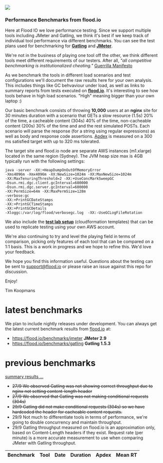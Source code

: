 ![](https://flood.io/assets/flood-logo.png)

### Performance Benchmarks from flood.io

Here at Flood IO we love performance testing. Since we support multiple tools including JMeter and Gatling, we think it's best if we keep track of individual tool performance via different benchmarks. You can see the test plans used for benchmarking for __[Gatling](./benchmarks/spec/gatling.scala)__ and __[JMeter](./benchmarks/spec/jmeter.jmx)__.

We're not in the business of playing one tool off the other, we think different tools meet different requirements of our testers. After all, _"all competitive benchmarking is institutionalized cheating."_ [Guerrilla Manifesto](http://www.perfdynamics.com/Manifesto/gcaprules.html#tth_sEc1.21)

As we benchmark the tools in different load scenarios and test configurations we'll document the raw results here for your own analysis. This includes things like GC behvaviour under load, as well as links to summary reports from tests executed on __[flood.io](https://flood.io)__. It's interesting to see how tools behave in high load scenarios. "High" meaning bigger than your own laptop :)

Our basic benchmark consists of throwing __10,000__ users at an __nginx__ site for 30 minutes duration with a scenario that GETs a slow resource (1.5s) 20% of the time, a cacheable content (304s) 40% of the time, non-cacheable content (200s) 30% of the time and and the rest simulated POSTs. Each scenario will parse the response (for a string using regular expressions) as well as body and response code assertions. [Apdex](http://apdex.org) is measured on a 300 ms satisfied target with up to 320 ms tolerated. 

The target site and flood.io node are separate AWS instances (m1.xlarge) located in the same region (Sydney). The JVM heap size max is 4GB typically run with the following settings:

```
java -server -XX:+HeapDumpOnOutOfMemoryError 
-Xms4096m -Xmx4096m -XX:NewSize=1024m -XX:MaxNewSize=1024m 
-XX:MaxTenuringThreshold=2 -XX:+UseConcMarkSweepGC 
-Dsun.rmi.dgc.client.gcInterval=600000 
-Dsun.rmi.dgc.server.gcInterval=600000 
-XX:PermSize=64m -XX:MaxPermSize=128m 
-verbose:gc 
-XX:+PrintGCDateStamps 
-XX:+PrintGCTimeStamps 
-XX:+PrintGCDetails
-Xloggc:/var/log/flood/verbosegc.log  -XX:-UseGCLogFileRotation
```

We also include the __[test lab setup](./sites)__ (cloudformation templates) that can be used to replicate testing using your own AWS account. 

We're also continuing to try and level the playing field in terms of comparison, picking only features of each tool that can be compared on a 1:1 basis. This is a work in progress and we hope to refine this. We'd love your feedback.

We hope you find this information useful. Questions about the testing can be sent to support@flood.io or please raise an issue against this repo for discussion.

Enjoy!

Tim Koopmans

latest benchmarks
==============
We plan to include nightly releases under development.
You can always get the latest current benchmark results from [flood.io](https://flood.io) at:

* https://flood.io/benchmarks/jmeter __JMeter 2.9__    
* https://flood.io/benchmarks/gatling __Gatling 1.5.3__ 

previous benchmarks
==============
[summary results ...](./benchmarks/results/README.md)

* ~~27/9 We observed Gatling was not showing correct throughput due to nginx not setting content-length header~~
* ~~27/9 We observed that Gatling was not making conditional requests (304s)~~
* ~~29/9 Gatling did not make conditional requests (304s) so we have hardcoded the header for cacheable content requests.~~
* 29/9 Not much to differentiate tools in terms of performance, we're going to double concurrency and maintain throughput.
* 29/9 Gatling throughput measured on flood.io is an approximation only, based on Content-Length headers if they exist. Request rate (per minute) is a more accurate measurement to use when comparing JMeter with Gatling throughput.

| Benchmark                                     | Tool        | Date                         | Duration | Apdex | Mean RT    |
| -----                                         |-----        |-----                         |-----     |-----      |-----      |
